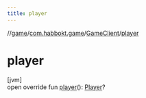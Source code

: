 ```yaml
---
title: player
---
```

//[game](../../../index.html)/[com.habbokt.game](../index.html)/[GameClient](index.html)/[player](player.html)



# player



[jvm]\
open override fun [player](player.html)(): [Player](../../../../api/api/com.habbokt.api.entity.player/-player/index.html)?




